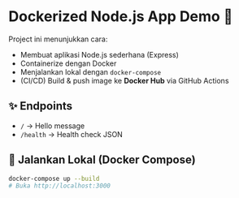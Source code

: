 # Dockerized Node.js App Demo 🚀

Project ini menunjukkan cara:
- Membuat aplikasi Node.js sederhana (Express)
- Containerize dengan Docker
- Menjalankan lokal dengan `docker-compose`
- (CI/CD) Build & push image ke **Docker Hub** via GitHub Actions

## ✨ Endpoints
- `/` → Hello message
- `/health` → Health check JSON

## 🧪 Jalankan Lokal (Docker Compose)
```bash
docker-compose up --build
# Buka http://localhost:3000

